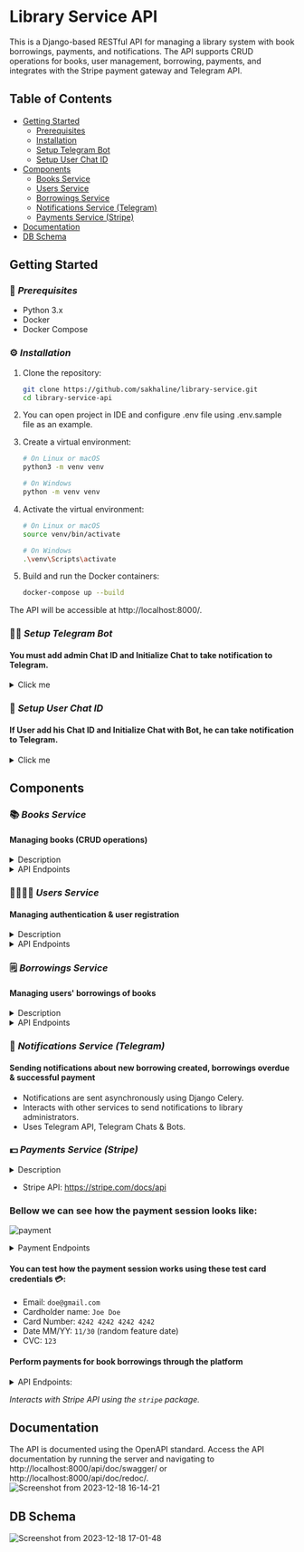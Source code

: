 # Library Service API

This is a Django-based RESTful API for managing a library system with book 
borrowings, payments, and notifications. The API supports CRUD operations 
for books, user management, borrowing, payments, and integrates with the 
Stripe payment gateway and Telegram API.

## Table of Contents

- [Getting Started](#getting-started)
  - [Prerequisites](#prerequisites)
  - [Installation](#installation)
  - [Setup Telegram Bot](#setup-telegram-bot)
  - [Setup User Chat ID](#setup-user-chat-id)
- [Components](#usage)
  - [Books Service](#books-service)
  - [Users Service](#users-service)
  - [Borrowings Service](#borrowings-service)
  - [Notifications Service (Telegram)](#notifications-service-(telegram))
  - [Payments Service (Stripe)](#payments-service-(stripe))
- [Documentation](#documentation)
- [DB Schema](#db-schema)

## Getting Started

### 🛜 _Prerequisites_

- Python 3.x
- Docker
- Docker Compose

### ⚙️ _Installation_

1. Clone the repository:

   ```bash
   git clone https://github.com/sakhaline/library-service.git
   cd library-service-api
2. You can open project in IDE and configure .env file using .env.sample file 
as an example.
3. Create a virtual environment:
    ```bash
   # On Linux or macOS
    python3 -m venv venv

    # On Windows
    python -m venv venv
4. Activate the virtual environment:
    ````bash
   # On Linux or macOS
    source venv/bin/activate

    # On Windows
    .\venv\Scripts\activate
5. Build and run the Docker containers:
    ````bash
    docker-compose up --build
The API will be accessible at http://localhost:8000/.

### 👩‍💻 _Setup Telegram Bot_ 
#### You must add admin Chat ID and Initialize Chat to take notification to Telegram. 

<details>
  <summary>Click me</summary>

  #### 🧠 Create bot in Bot Father  
- Start chat with [Bot Father](https://t.me/BotFather)
- ```/newbot``` - to create new bot
- Send bot's name
- ```/setprivacy``` - change to **Disable**
- Copy and save **API Key**,  **Bot Link**

#### 👯 Create chat
- You need to create channel
- Than, you should add your bot using  **Bot Link**

#### 🤔 Find chat id
- Write some message in chat
- Go to ```https://api.telegram.org/bot<TOKEN>/getUpdates```.
- In ```<TOKEN>``` place **API Key**
- You will get response:
```json
  "chat": {
    "id": -4017738106,
    "title": "Order Tickets",
    "type": "group",
    "all_members_are_administrators": true
   },
  ``` 
- Save your **Chat ID**
- Write all saved information inside [.env](.env) file like that:
```
TELEGRAM_API_KEY=6503311767:AAEkcCdnc3MewRnLe53YZgnDSdqdq1pq7mE
TELEGRAM_CHAT_ID=-4017738106
  ``` 
#### 📫 Image configure
You can change images that bot sends in [telegram_notifications.py](notifications%2Ftelegram_notifications.py)
```python
BORROW_PHOTO = ("link-to-image")
PAYMENT_PHOTO = ("link-to-image")
```
</details>

### 🐻 _Setup User Chat ID_ 
#### If User add his Chat ID and Initialize Chat with Bot, he can take notification to Telegram. 
<details>
  <summary>Click me</summary>

  #### 🐦 Initialize Chat with Bot  
- Sent ```/start```  to [Checks and Orders Bot](https://t.me/ChecksOrdersBot)
  
#### 🐧 Get Chat ID  
- Sent ```/start```  to [Get My ID Bot](https://t.me/getmyid_bot)
- Copy ```Your user ID: 751285126```

#### ☃️ Save Chat ID
- Go to ```/api/user/me/``` 
- Paste Chat id to ```Telegram chat id``` field
- Make sure that you ```Initialized Chat with Bot```
- Select ```Chat initialized``` checkbox
- Make ```PUT``` request
- All must be like here:
![img.png](https://i.ibb.co/WD284Rw/Example.png)


#### 🎄 Now you will get new notification to your Telegram !

</details>

## Components
### 📚 _Books Service_

#### Managing books (CRUD operations)
<details>
  <summary>Description</summary>
The Books Service in the Library API offers complete
CRUD functionality, including the initialization of 
the "books" app, creation of a book model, and 
implementation of serializers and views for 
essential endpoints. 
Additionally, robust permissions are enforced, ensuring 
that only admin users have the authority to create, 
update, and delete books, while all users, 
including those not authenticated, can access a 
comprehensive list of available books. JWT 
token authentication from the users' service 
enhances security and user-specific interactions 
within the Books Service.
</details>

<details>
  <summary>API Endpoints</summary>

- **POST:** `/books/` - Add a new book
- **GET:** `/books/` - Get a list of books
- **GET:** `/books/<id>/` - Get detailed information about a book
- **PUT/PATCH:** `/books/<id>/` - Update book details (including inventory)
- **DELETE:** `/books/<id>/` - Delete a book
</details>

### 👨‍👩‍👧‍👦 _Users Service_
#### Managing authentication & user registration

<details>
  <summary>Description</summary>
The Users Service in the Library API implements full 
CRUD functionality, beginning with the initialization 
of the "users" app. This involves adding a user model 
with email support and integrating JWT (JSON Web Token) 
authentication for enhanced security. The implementation includes 
serializers and views for all endpoints, ensuring a 
seamless and secure user management system.
</details>

<details>
  <summary>API Endpoints</summary>

- **POST:** `/users/` - Register a new user
- **POST:** `/users/token/` - Get JWT tokens
- **POST:** `/users/token/refresh/` - Refresh JWT token
- **GET:** `/users/me/` - Get user's profile information
- **PUT/PATCH:** `/users/me/` - Update user's profile information
</details>

### 🗒 _Borrowings Service_
#### Managing users' borrowings of books

<details>
  <summary>Description</summary>
The Borrowings Service in the Library API provides robust 
functionality for managing book borrowings. It includes 
the initialization of the borrowing app, a model with 
constraints for accurate tracking, and a read serializer 
for detailed book information. The service offers endpoints 
for listing, retrieving details, and creating borrowings, 
with validations for inventory and user permissions. 
Borrowings can be marked as returned, triggering inventory 
updates, and notifications are sent for new borrowings and 
overdue items. Telegram integration enables real-time 
notifications, and a scheduled task checks for daily 
overdue borrowings, providing detailed alerts or a 
notification of no overdue borrowings. This service ensures 
efficient borrowing processes and timely communication with users.
</details>

<details>
  <summary>API Endpoints</summary>

- **POST:** `/borrowings/` - Add a new borrowing (decrement inventory by 1)
- **GET:** `/borrowings/?user_id=...&is_active=...` - Get borrowings by user id and active/inactive status
- **GET:** `/borrowings/<id>/` - Get specific borrowing
- **POST:** `/borrowings/<id>/return/` - Set actual return date (increment inventory by 1)
</details>

### 💬 _Notifications Service (Telegram)_
#### Sending notifications about new borrowing created, borrowings overdue & successful payment

- Notifications are sent asynchronously using Django Celery.
- Interacts with other services to send notifications to library administrators.
- Uses Telegram API, Telegram Chats & Bots.

### 💵 _Payments Service (Stripe)_

<details>
  <summary>Description</summary>
Stripe is a widely used payment processing platform that enables businesses 
and individuals to accept online payments. 
Stripe offers a RESTful API that allows developers to interact with various resources,
such as customers, payments, subscriptions, and more.
Admins Only - Refund money to a user in case of unexpected 
issues. Accessible to users with is_staff = True.
</details>

* Stripe API: https://stripe.com/docs/api

### Bellow we can see how the payment session looks like:
![payment](https://github.com/sakhaline/library-service/assets/61559978/ad279349-31ab-4f3d-b8eb-d44c886cc3fe)

<details>
  <summary>Payment Endpoints</summary>


- **GET:** `/api/payments` - Retrieve all payments for an authenticated user.
- **GET:** `/api/payments/pk/` - Retrieve detailed information about a 
  specific payment.
- **GET:** `/api/payments/pk/success/` - Description: Check the success 
  status of a Stripe payment by examining the 
   payment status.
- **GET:** `/api/payments/pk/cancel/` - Return a payment paused message, 
  allowing the user's payment 
   link to be available for 24 hours.
- **GET:** `/api/payments/pk/refund/` - Admins Only - Refund money to a 
  user in case of unexpected issues. 
Accessible to users with is_staff = True.
</details>

#### You can test how the payment session works using these test card credentials 💳:
* Email: `doe@gmail.com`
* Cardholder name: `Joe Doe` 
* Card Number: `4242 4242 4242 4242`
* Date MM/YY: `11/30` (random feature date)
* CVC: `123`

#### Perform payments for book borrowings through the platform

<details>
  <summary>API Endpoints:</summary>

- **GET:** `/success/` - Check successful Stripe payment
- **GET:** `/cancel/` - Return payment paused message
</details>

_Interacts with Stripe API using the `stripe` package._

## Documentation
The API is documented using the OpenAPI standard.
Access the API documentation by running the server and navigating to http://localhost:8000/api/doc/swagger/ or http://localhost:8000/api/doc/redoc/.
![Screenshot from 2023-12-18 16-14-21](https://github.com/sakhaline/library-service/assets/130174413/f1745152-9cd7-4beb-ba6a-594b36810fd2)

## DB Schema
![Screenshot from 2023-12-18 17-01-48](https://github.com/sakhaline/library-service/assets/130174413/78077451-3279-49e7-8d85-cb4b79c1a72d)
